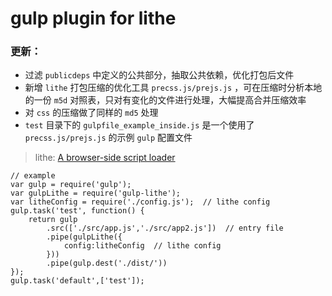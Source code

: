 gulp plugin for lithe
==========================

### 更新：

* 过滤 `publicdeps` 中定义的公共部分，抽取公共依赖，优化打包后文件
* 新增 `lithe` 打包压缩的优化工具 `precss.js/prejs.js` ，可在压缩时分析本地的一份 `m5d` 对照表，只对有变化的文件进行处理，大幅提高合并压缩效率
* 对 `css` 的压缩做了同样的 `md5` 处理
* `test` 目录下的 `gulpfile_example_inside.js` 是一个使用了 `precss.js/prejs.js` 的示例 `gulp` 配置文件


>lithe: [A browser-side script loader](https://github.com/litheModule/lithe)

	// example
	var gulp = require('gulp');
	var gulpLithe = require('gulp-lithe');
	var litheConfig = require('./config.js');  // lithe config
	gulp.task('test', function() {
	    return gulp
	        .src(['./src/app.js','./src/app2.js'])  // entry file
	        .pipe(gulpLithe({
	        	config:litheConfig  // lithe config
	        }))
	        .pipe(gulp.dest('./dist/'))
	});
	gulp.task('default',['test']);



